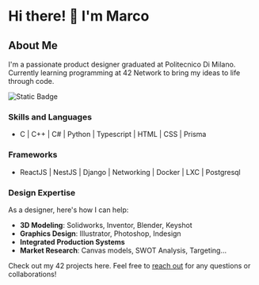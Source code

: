 # Hi there! 👋 I'm Marco

## About Me
I'm a passionate product designer graduated at Politecnico Di Milano. Currently learning programming at 42 Network to bring my ideas to life through code.

![Static Badge](https://img.shields.io/badge/C-Programming-language)


### Skills and Languages
- C | C++ | C# | Python | Typescript | HTML | CSS | Prisma

### Frameworks
- ReactJS | NestJS | Django | Networking | Docker | LXC | Postgresql

### Design Expertise
As a designer, here's how I can help:
- **3D Modeling**: Solidworks, Inventor, Blender, Keyshot
- **Graphics Design**: Illustrator, Photoshop, Indesign
- **Integrated Production Systems**
- **Market Research**: Canvas models, SWOT Analysis, Targeting...

Check out my 42 projects here. Feel free to [reach out](mailto:msebastiani93@gmail.com?subject=FromGithub) for any questions or collaborations!
